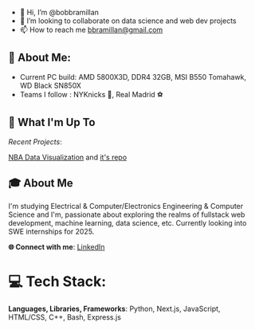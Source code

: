 - 👋 Hi, I’m @bobbramillan
- 🌱 I’m looking to collaborate on data science and web dev projects
- 📫 How to reach me bbramillan@gmail.com

<!---
bobbramillan/bobbramillan is a ✨ special ✨ repository because its `README.md` (this file) appears on your GitHub profile.
You can click the Preview link to take a look at your changes.
--->

## 💫 About Me:
* Current PC build: AMD 5800X3D, DDR4 32GB, MSI B550 Tomahawk, WD Black SN850X
* Teams I follow : NYKnicks 🏀, Real Madrid ⚽

## 🚀 What I'm Up To

*Recent Projects*:

[NBA Data Visualization](https://nba-study-103.streamlit.app/) and [it's repo](https://github.com/man-bug/nba-study-103)


## 🎓 About Me
I'm studying Electrical & Computer/Electronics Engineering & Computer Science and I'm, passionate about exploring the realms of fullstack web development, machine learning, data science, etc. Currently looking into SWE internships for 2025.

**🌐 Connect with me**: [LinkedIn](https://www.linkedin.com/in/bavananb/)

# 💻 Tech Stack:
**Languages, Libraries, Frameworks**: Python, Next.js, JavaScript, HTML/CSS, C++, Bash, Express.js
